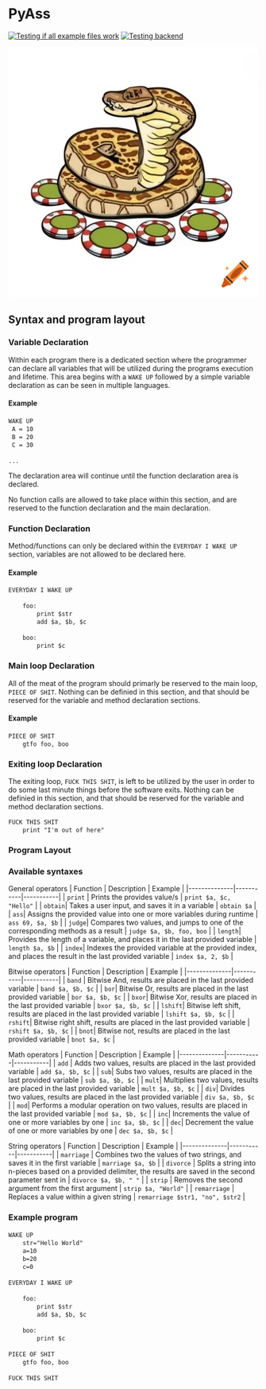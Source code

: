 # PyAss

[![Testing if all example files work](https://github.com/CrestFallenTurtle/PyAss/actions/workflows/example_files.yml/badge.svg)](https://github.com/CrestFallenTurtle/PyAss/actions/workflows/example_files.yml) [![Testing backend](https://github.com/CrestFallenTurtle/PyAss/actions/workflows/test_backend.yml/badge.svg)](https://github.com/CrestFallenTurtle/PyAss/actions/workflows/test_backend.yml)

![](images/craiyon_125433_A_slithering_diamondback_rattlesnake_casually_coils_across_a_table__eyeing_a_pile_of_.png)



## Syntax and program layout

### Variable Declaration
Within each program there is a dedicated section where the programmer can declare all variables that will be utilized
during the programs execution and lifetime. This area begins with a `WAKE UP` followed by a simple variable declaration as can be seen in multiple languages.

#### Example
```
WAKE UP
 A = 10
 B = 20
 C = 30

...
```
The declaration area will continue until the function declaration area is declared.

No function calls are allowed to take place within this section, and are reserved to the function declaration and the main declaration.

### Function Declaration
Method/functions can only be declared within the `EVERYDAY I WAKE UP` section, variables are not allowed to be declared here.

#### Example
```
EVERYDAY I WAKE UP

    foo:
        print $str
        add $a, $b, $c

    boo:
        print $c
```

### Main loop Declaration
All of the meat of the program should primarly be reserved to the main loop, `PIECE OF SHIT`. Nothing can be definied in this section, and that should be reserved for the variable and method declaration sections.

#### Example
```
PIECE OF SHIT
    gtfo foo, boo
```

### Exiting loop Declaration
The exiting loop, `FUCK THIS SHIT`, is left to be utilized by the user in order to do some last minute things before the software exits. Nothing can be definied in this section, and that should be reserved for the variable and method declaration sections.


```
FUCK THIS SHIT
    print "I'm out of here"
```

### Program Layout

### Available syntaxes
General operators
| Function         | Description     | Example |
|--------------|-----------|-----------|
| `print` | Prints the provides value/s | `print $a, $c, "Hello"` |
| `obtain`| Takes a user input, and saves it in a variable  | `obtain $a` |
| `ass`| Assigns the provided value into one or more variables during runtime | `ass 69, $a, $b` |
| `judge`| Compares two values, and jumps to one of the corresponding methods as a result | `judge $a, $b, foo, boo` |
| `length`| Provides the length of a variable, and places it in the last provided variable | `length $a, $b` |
| `index`| Indexes the provided variable at the provided index, and places the result in the last provided variable | `index $a, 2, $b` |

Bitwise operators
| Function         | Description     | Example |
|--------------|-----------|-----------|
| `band` | Bitwise And, results are placed in the last provided variable  | `band $a, $b, $c` |
| `bor`| Bitwise Or, results are placed in the last provided variable  | `bor $a, $b, $c` |
| `bxor`| Bitwise Xor, results are placed in the last provided variable  | `bxor $a, $b, $c` |
| `lshift`| Bitwise left shift, results are placed in the last provided variable | `lshift $a, $b, $c` |
| `rshift`| Bitwise right shift, results are placed in the last provided variable | `rshift $a, $b, $c` |
| `bnot`| Bitwise not, results are placed in the last provided variable | `bnot $a, $c` |

Math operators
| Function         | Description     | Example |
|--------------|-----------|-----------|
| `add` | Adds two values, results are placed in the last provided variable | `add $a, $b, $c` |
| `sub`| Subs two values, results are placed in the last provided variable | `sub $a, $b, $c` |
| `mult`| Multiplies two values, results are placed in the last provided variable | `mult $a, $b, $c` |
| `div`| Divides two values, results are placed in the last provided variable | `div $a, $b, $c` |
| `mod`| Performs a modular operation on two values, results are placed in the last provided variable | `mod $a, $b, $c` |
| `inc`| Increments the value of one or more variables by one | `inc $a, $b, $c` |
| `dec`| Decrement the value of one or more variables by one | `dec $a, $b, $c` |

String operators
| Function         | Description     | Example |
|--------------|-----------|-----------|
| `marriage` | Combines two the values of two strings, and saves it in the first variable | `marriage $a, $b` |
| `divorce` | Splits a string into n-pieces based on a provided delimiter, the results are saved in the second parameter sent in | `divorce $a, $b, " "` |
| `strip` | Removes the second argument from the first argument | `strip $a, "World"` |
| `remarriage` | Replaces a value within a given string | `remarriage $str1, "no", $str2` |

### Example program
```
WAKE UP
    str="Hello World"
    a=10
    b=20
    c=0

EVERYDAY I WAKE UP

    foo:
        print $str
        add $a, $b, $c

    boo:
        print $c

PIECE OF SHIT
    gtfo foo, boo

FUCK THIS SHIT

```
